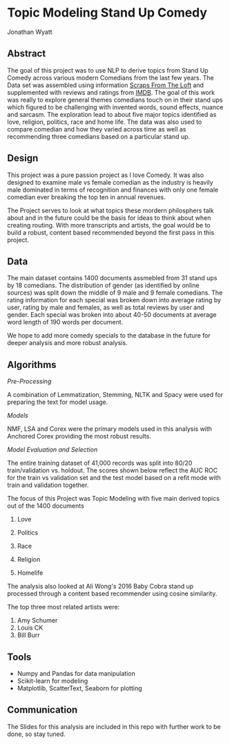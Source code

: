 # Topic Modeling Stand Up Comedy
Jonathan Wyatt

## Abstract
The goal of this project was to use NLP to derive topics from Stand Up Comedy across various modern Comedians from the last few years.  The Data set was assembled using information [Scraps From The Loft](https://scrapsfromtheloft.com/stand-up-comedy-scripts/) and supplemented with reviews and ratings from [IMDB](https://www.imdb.com/?ref_=nv_home).  The goal of this work was really to explore general themes comedians touch on in their stand ups which figured to be challenging with invented words, sound effects, nuance and sarcasm. The exploration lead to about five major topics identified as love, religion, politics, race and home life. The data was also used to compare comedian and how they varied across time as well as recommending three comedians based on a particular stand up. 

## Design
This project was a pure passion project as I love Comedy.  It was also designed to examine male vs female comedian as the industry is heavily male dominated in terms of recognition and finances with only one female comedian ever breaking the top ten in annual revenues.  

The Project serves to look at what topics these mordern philosphers talk about and in the future could be the basis for ideas to think about when creating routing.  With more transcripts and artists, the goal would be to build a robust, content based recommended beyond the first pass in this project.

## Data
The main dataset contains 1400 documents assmebled from 31 stand ups by 18 comedians.  The distribution of gender (as identified by online sources) was split down the middle of 9 male and 9 female comedians.  The rating information for each special was broken down into average rating by user, rating by male and females, as well as total reviews by user and gender.  Each special was broken into about 40-50 documents at average word length of 190 words per document.  

We hope to add more comedy specials to the database in the future for deeper analysis and more robust analysis.


## Algorithms

*Pre-Processing*

A combination of Lemmatization, Stemming, NLTK and Spacy were used for preparing the text for model usage. 

*Models*
  
NMF, LSA and Corex were the primary models used in this analysis with Anchored Corex providing the most robust results.

*Model Evaluation and Selection*
  
The entire training dataset of 41,000 records was split into 80/20 train/validation vs. holdout.  The scores shown below reflect the AUC ROC for the train vs validation set and the test model based on a refit mode with train and validation together.

The focus of this Project was Topic Modeling with five main derived topics out of the 1400 documents

1) Love

2) Politics

3) Race

4) Religion

5) Homelife

The analysis also looked at Ali Wong's 2016 Baby Cobra stand up processed through a content based recommender using cosine similarity.

The top three most related artists were:
1) Amy Schumer
2) Louis CK
3) Bill Burr

## Tools
- Numpy and Pandas for data manipulation
- Scikit-learn for modeling
- Matplotlib, ScatterText, Seaborn for plotting


## Communication
The Slides for this analysis are included in this repo with further work to be done, so stay tuned. 
